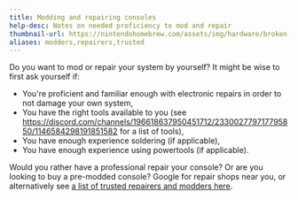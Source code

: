 ```yaml
---
title: Modding and repairing consoles
help-desc: Notes on needed proficiency to mod and repair
thumbnail-url: https://nintendohomebrew.com/assets/img/hardware/broken-switch.jpeg
aliases: modders,repairers,trusted
---
```


Do you want to mod or repair your system by yourself? It might be wise to first ask yourself if: 
* You're proficient and familiar enough with electronic repairs in order to not damage your own system,
* You have the right tools available to you (see https://discord.com/channels/196618637950451712/233002779717795850/1146584298191851582 for a list of tools),
* You have enough experience soldering (if applicable),
* You have enough experience using powertools (if applicable).

Would you rather have a professional repair your console? Or are you looking to buy a pre-modded console? Google for repair shops near you, or alternatively see [a list of trusted repairers and modders here](https://pastebin.com/FAiczew4).